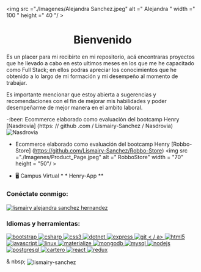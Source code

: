  <img src ="./Imagenes/Alejandra Sanchez.jpeg" alt =" Alejandra " width =" 100 " height =" 40 "/ >

  <h1 align = "center" >Bienvenido</h1>
        <p class="text-white">
          Es un placer para mi recibirte en mi repositorio, acá encontraras
          proyectos que he llevado a cabo en esto ultimos meses en los que me he
          capacitado como Full Stack; en ellos podras apreciar los conocimientos
          que he obtenido a lo largo de mi formación y mi desempeño al momento
          de trabajar.
        </p>
        <p class="text-white">
          Es importante mencionar que estoy abierta a sugerencias y
          recomendaciones con el fin de mejorar mis habilidades y poder
          desempeñarme de mejor manera en el ambito laboral.
        </p>
-:beer: Ecommerce elaborado como evaluación del bootcamp Henry [Nasdrovia] (https: // github .com / Lismairy-Sanchez / Nasdrovia)
    <img src =""alt ="Nasdrovia "width =" 70 "height =" 50 "/ > 

-   Ecommerce elaborado como evaluación del bootcamp Henry [Robbo-Store] (https://github.com/Lismairy-Sanchez/Robbo-Store)
    <img src ="./Imagenes/Product_Page.jpeg" alt =" RobboStore"  width = "70" height = "50"/ >

- :desktop_computer: Campus Virtual * * Henry-App ** 

<h3 align = "left"> Conéctate conmigo: </h3>
<p align = "left">
<a href = "https://linkedin.com/in/lismairy alejandra sanchez hernandez" target = "blank"> <img align = "center" src = "https://cdn.jsdelivr.net/npm/simple-icons@3.0.1/icons/linkedin.svg" alt = "lismairy alejandra sanchez hernandez" altura = "30"width = "40" /> </a>
</p>

<h3 align = "left"> Idiomas y herramientas: </h3>
<p align = "left"> <a href="https://getbootstrap.com" target="_blank"> <img src = "https://devicons.github.io/devicon/devicon.git/icons/ bootstrap / bootstrap-plain.svg "alt =" bootstrap "width =" 40 "height =" 40 "/> </a> <a href =" https://www.w3schools.com/cs/ "target =" _blank "> <img src =" https://devicons.github.io/devicon/devicon.git/icons/csharp/csharp-original.svg "alt =" csharp "width =" 40 "height =" 40 "/ > </a> <a href="https://www.w3schools.com/css/" target="_blank"> <img src = "https://devicons.github.io/devicon/devicon.git / icons / css3 / css3-original-wordmark.svg "alt =" css3 "width =" 40 "height =" 40 "/> </a> <a href =" https://dotnet.microsoft.com/ "target =" _ blank "> <img src =" https://devicons.github.io/devicon/devicon.git/icons/dot-net/dot-net-original-wordmark.svg "alt =" dotnet "ancho = "40" altura = "40" /> </a> <a href="https://expressjs.com" target="_blank"> <img src = "https://devicons.github.io/devicon /devicon.git/icons/express/express-original-wordmark.svg "alt =" express "width =" 40 "height =" 40 "/> </a> <a href =" https: // git-scm .com / "target ="_blank "> <img src =" https://www.vectorlogo.zone/logos/git-scm/git-scm-icon.svg "alt =" git "width =" 40 "height =" 40 "/> < / a> <a href="https://www.w3.org/html/" target="_blank"> <img src = "https://devicons.github.io/devicon/devicon.git/icons/ html5 / html5-original-wordmark.svg "alt =" html5 "width =" 40 "height =" 40 "/> </a> <a href =" https://developer.mozilla.org/en-US/ docs / Web / JavaScript "target =" _ blank "> <img src =" https://devicons.github.io/devicon/devicon.git/icons/javascript/javascript-original.svg "alt =" javascript "width = "40" altura = "40" /> </ a> <a href="https://www.linux.org/" target="_blank"> <img src = "https://devicons.github.io/devicon/devicon.git/icons/linux/ linux-original.svg "alt =" linux "width =" 40 "height =" 40 "/> </a> <a href="https://materializecss.com/" target="_blank"> <img src = "https://raw.githubusercontent.com/prplx/svg-logos/5585531d45d294869c4eaab4d7cf2e9c167710a9/svg/materialize.svg" alt = "materialize" width = "40" height = "40" /> </a> <a href = "https://www.mongodb.com/" target = "_ blank"> <img src = "https://devicons.github.io/devicon/devicon.git / icons / mongodb / mongodb-original-wordmark.svg "alt =" mongodb "width =" 40 "height =" 40 "/> </a> <a href =" https://www.mysql.com/ "target =" _ blank "> <img src =" https://devicons.github.io/devicon/devicon.git/icons/mysql/mysql-original-wordmark.svg "alt =" mysql "width =" 40 " height = "40" /> </a> <a href="https://nodejs.org" target="_blank"> <img src = "https://devicons.github.io/devicon/devicon.git /icons/nodejs/nodejs-original-wordmark.svg "alt =" nodejs "width =" 40 "height =" 40 "/> </a> <a href =" https://www.postgresql.org "objetivo = "_blank "> <img src =" https://devicons.github.io/devicon/devicon.git/icons/postgresql/postgresql-original-wordmark.svg "alt =" postgresql "width =" 40 "height =" 40 "/> </a> <a href="https://postman.com" target="_blank"> <img src =" https://www.vectorlogo.zone/logos/getpostman/getpostman-icon.svg "alt =" cartero "width =" 40 "height =" 40 "/> </a> <a href="https://reactjs.org/" target="_blank"> <img src =" https: / /devicons.github.io/devicon/devicon.git/icons/react/react-original-wordmark.svg "alt =" react "width =" 40 "height =" 40 "/> </a><a href="https://redux.js.org" target="_blank"> <img src = "https://devicons.github.io/devicon/devicon.git/icons/redux/redux-original. svg "alt =" redux "width =" 40 "height =" 40 "/> </a> </p>

<p> & nbsp; <img align = "center" src = "https://github-readme-stats.vercel.app/api?username=lismairy-sanchez&show_icons=true&locale=en" alt = "lismairy-sanchez" /> </p>
